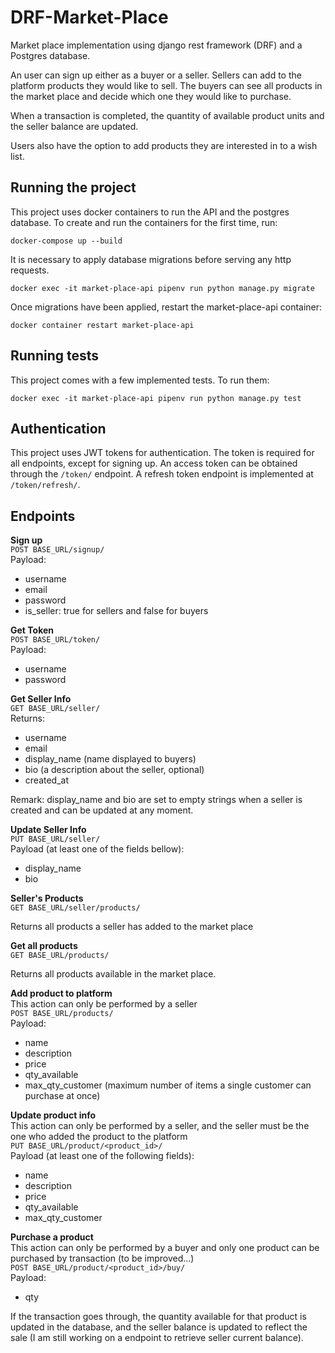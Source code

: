 # DRF-Market-Place
Market place implementation using django rest framework (DRF) and a Postgres database.

An user can sign up either as a buyer or a seller. Sellers can add to the platform products they would like to sell.
The buyers can see all products in the market place and decide which one they would like to purchase.

When a transaction is completed, the quantity of available product units and the seller balance are updated.

Users also have the option to add products they are interested in to a wish list.

## Running the project


This project uses docker containers to run the API and the postgres database. 
To create and run the containers for the first time, run:
```
docker-compose up --build
```

It is necessary to apply database migrations before serving any http requests.
```
docker exec -it market-place-api pipenv run python manage.py migrate
```

Once migrations have been applied, restart the market-place-api container:
```
docker container restart market-place-api
```

## Running tests

This project comes with a few implemented tests. To run them:
```
docker exec -it market-place-api pipenv run python manage.py test
```
## Authentication

This project uses JWT tokens for authentication. The token is required for all endpoints, except for signing up.
An access token can be obtained through the `/token/` endpoint. A refresh token endpoint is implemented at `/token/refresh/`.

## Endpoints

**Sign up**\
`POST BASE_URL/signup/`\
Payload:
- username
- email
- password
- is_seller: true for sellers and false for buyers

**Get Token**\
`POST BASE_URL/token/`\
Payload:
- username
- password

**Get Seller Info**\
`GET BASE_URL/seller/` \
Returns:
- username
- email
- display_name (name displayed to buyers)
- bio (a description about the seller, optional)
- created_at

Remark: display_name and bio are set to empty strings when a seller is created and can be updated at any moment.

**Update Seller Info**\
`PUT BASE_URL/seller/`\
Payload (at least one of the fields bellow):
- display_name
- bio

**Seller's Products**\
`GET BASE_URL/seller/products/`

Returns all products a seller has added to the market place

**Get all products**\
 `GET BASE_URL/products/`
 
 Returns all products available in the market place.

**Add product to platform**\
This action can only be performed by a seller\
`POST BASE_URL/products/`\
Payload:
- name
- description
- price
- qty_available
- max_qty_customer (maximum number of items a single customer can purchase at once)

**Update product info**\
This action can only be performed by a seller, 
and the seller must be the one who added the product to the platform\
`PUT BASE_URL/product/<product_id>/`\
Payload (at least one of the following fields):
- name
- description
- price
- qty_available
- max_qty_customer

**Purchase a product**\
This action can only be performed by a buyer and only
one product can be purchased by transaction (to be improved...)\
`POST BASE_URL/product/<product_id>/buy/`\
Payload:
- qty

If the transaction goes through, the quantity available for that product is updated in the database,
and the seller balance is updated to reflect the sale (I am still working on a endpoint to retrieve seller current balance).

